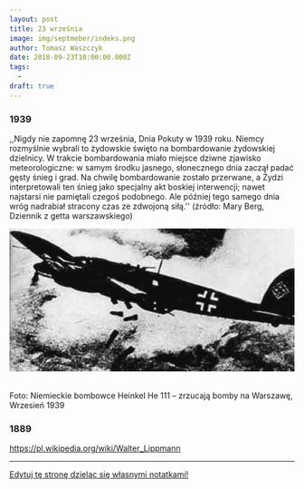 ```yaml
---
layout: post
title: 23 września
image: img/septmeber/indeks.png
author: Tomasz Waszczyk
date: 2018-09-23T10:00:00.000Z
tags:
  - 
draft: true
---
```


### 1939

,,Nigdy nie zapomnę 23 września, Dnia Pokuty w 1939 roku. Niemcy rozmyślnie wybrali to żydowskie święto na bombardowanie żydowskiej dzielnicy. W trakcie bombardowania miało miejsce dziwne zjawisko meteorologiczne: w samym środku jasnego, słonecznego dnia zaczął padać gęsty śnieg i grad. Na chwilę bombardowanie zostało przerwane, a Żydzi interpretowali ten śnieg jako specjalny akt boskiej interwencji; nawet najstarsi nie pamiętali czegoś podobnego. Ale później tego samego dnia wróg nadrabiał stracony czas ze zdwojoną siłą.''
(źródło: Mary Berg, Dziennik z getta warszawskiego)

<img src="./img/april/heinkel.jpg"><br><br>

Foto:
Niemieckie bombowce Heinkel He 111 – zrzucają bomby na Warszawę, Wrzesień 1939

### 1889

https://pl.wikipedia.org/wiki/Walter_Lippmann

---

<a href="https://github.com/TomaszWaszczyk/historia.waszczyk.com/edit/master/src/content/september-23.md" target="_blank">Edytuj tę stronę dzieląc się własnymi notatkami!</a>
